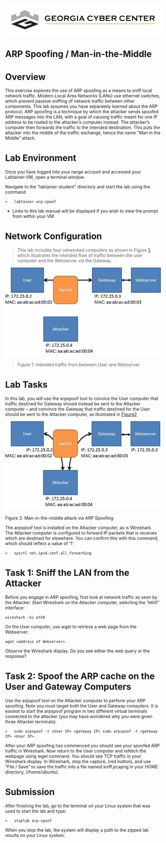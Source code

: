 ![](media/b80e0eacca6dad9d42b5dc3545946591.png)

ARP Spoofing / Man-in-the-Middle
=================================

Overview
========

This exercise explores the use of ARP spoofing as a means to sniff local network traffic. Modern Local Area Networks (LANs) use ethernet switches, which prevent passive sniffing of network traffic between other components. This lab assumes you have separately learned about the ARP protocol. ARP spoofing is a technique by which the attacker sends spoofed ARP messages into the LAN, with a goal of causing traffic meant for one IP address to be routed to the attacker’s computer instead. The attacker’s computer then forwards the traffic to the intended destination. This puts the attacker into the middle of the traffic exchange, hence the name ”Man in the Middle” attack.

Lab Environment
===============

Once you have logged into your range account and accessed your Labtainer-VM,
open a terminal window.

Navigate to the “labtainer-student” directory and start the lab using the
command:

~~~~~~~~~~~~~~~~~~~~~~~~~~~~~~~~~~~~~~~~~~~~~~~~~~~~~~~~~~~~~~~~~~~~~~~~~~~~~~~~
>   labtainer arp-spoof
~~~~~~~~~~~~~~~~~~~~~~~~~~~~~~~~~~~~~~~~~~~~~~~~~~~~~~~~~~~~~~~~~~~~~~~~~~~~~~~~

-   Links to this lab manual will be displayed if you wish to view the prompt
    from within your VM


Network Configuration
=====================

>   This lab includes four networked computers as shown in Figure
>   [1,](#_bookmark0) which illustrates the intended flow of traffic between the
>   user computer and the Webserver via the Gateway.

![](media/531868e3dcb6df788fffbd2b105932c8.jpg)

>   Figure 1: Intended traffic from between User and Webserver

Lab Tasks
=========

In this lab, you will use the arpspoof tool to convice the User computer that traffic destined for Gateway should instead be sent to the Attacker computer – and convince the Gateway that traffic destined for the User should be sent to the Attacker computer, as illustrated in
[Figure2](#_bookmark1)

![](media/b96f350b01df9d918613fad019d242b8.jpg)

Figure 2: Man-in-the-middle attack via ARP Spoofing

The arpspoof tool is installed on the Attacker computer, as is Wireshark. The Attacker computer is configured to forward IP packets that is receives which are destined for elsewhere. You can confirm this with this command, which should reflect a value of ’1’:
```
>   sysctl net.ipv4.conf.all.forwarding

```

Task 1: Sniff the LAN from the Attacker
=========

Before you engage in ARP spoofing, first look at network traffic as seen by the Attacker. Start Wireshark on the Attacker computer, selecting the ”eth0”
interface:  

```
wireshark -ki eth0
```

On the User computer, use wget to retrieve a web page from the Webserver:
```
wget <address of Webserver>
```

Observe the Wireshark display. Do you see either the web query or the response?

Task 2: Spoof the ARP cache on the User and Gateway Computers
=========

Use the arpspoof tool on the Attacker computer to perform your ARP spoofing. Note you must target both the User and Gateway computers. It is easiest to start the arpspoof program in two different virtual terminals connected to the attacker (you may have wondered why you were given three Attacker terminals).
```
>   sudo arpspoof -t <User IP> <gateway IP> sudo arpspoof -t <gateway IP> <User IP>
```
After your ARP spoofing has commenced you should see your spoofed ARP traffic in Wireshark. Now return to the User computer and refetch the webpage using wget command. You should see TCP traffic in your Wireshark display. In Wireshark, stop the capture, (red button), and use ”File / Save” to save the traffic into a file named sniff.pcapng in your HOME directory, (/home/ubuntu).

Submission
==========

After finishing the lab, go to the terminal on your Linux system that was used to start the lab and type:
```
>   stoplab arp-spoof
```

When you stop the lab, the system will display a path to the zipped lab results on your Linux system.

